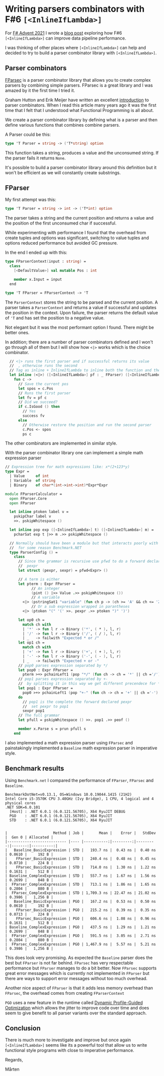# Writing parsers combinators with F#6 `[<InlineIfLambda>]`

For [F# Advent 2021](https://sergeytihon.com/2021/10/18/f-advent-calendar-2021/) I wrote a [blog post](https://gist.github.com/mrange/fbefd946dba6725a0b727b7d3fd81d6f) exploring how F#6 `[<InlineIfLambda>]` can improve data pipeline performance.

I was thinking of other places where `[<InlineIfLambda>]` can help and decided to try to build a parser combinator library with `[<InlineIfLambda>]`.

## Parser combinators

[FParsec](http://www.quanttec.com/fparsec/) is a parser combinator library that allows you to create complex parsers by combining simple parsers. FParsec is a great library and I was amazed by it the first time I tried it.

Graham Hutton and Erik Meijer have written an excellent [introduction](https://www.cs.nott.ac.uk/~pszgmh/monparsing.pdf) to parser combinators. When I read this article many years ago it was the first time that I felt that I understood what Functional Programming is all about.

We create a parser combinator library by defining what is a parser and then define various functions that combines combine parsers.

A Parser could be this:

```fsharp
type 'T Parser = string -> ('T*string) option
```

This function takes a string, produces a value and the unconsumed string. If the parser fails it returns `None`.

It's possible to build a parser combinator library around this definition but it won't be efficient as we will constantly create substrings.

## FParser

My first attempt was this:

```fsharp
type 'T Parser = string -> int -> ('T*int) option
```

The parser takes a string and the current position and returns a value and the position of the first unconsumed char if successful.

While experimenting with performance I found that the overhead from create tuples and options was significant, switching to value tuples and options reduced performance but avoided GC pressure.

In the end I ended up with this:

```fsharp
type FParserContext(input : string) =
  class
    [<DefaultValue>] val mutable Pos : int

    member x.Input = input
  end

type 'T FParser = FParserContext -> 'T
```

The `ParserContext` stores the string to be parsed and the current position. A parser takes a `ParserContext` and returns a value if successful and updates the position in the context. Upon failure, the parser returns the default value of `'T` and has set the position to a negative value.

Not elegant but it was the most performant option I found. There might be better ones.

In addition; there are a number of parser combinators defined and I won't go through all of them but I will show how `<|>` works which is the choice combinator.

```fsharp
  // <|> runs the first parser and if successful returns its value
  //  , otherwise runs the second
  // Tag as inline + InlineIfLambda to inline both the function and the nested parsers
  let inline (<|>) ([<InlineIfLambda>] pf : _ FParser) ([<InlineIfLambda>] ps : _ FParser) : _ FParser =
    fun c ->
      // Save the current pos
      let spos = c.Pos
      // Runs the first parser
      let fv = pf c
      // Did we succeed?
      if c.IsGood () then
        // Yes
        success fv
      else
        // Otherwise restore the position and run the second parser
        c.Pos <- spos
        ps c
```

The other combinators are implemented in similar style.

With the parser combinator library one can implement a simple math expression parser

```fsharp
// Expression tree for math expressions like: x*(2+123*y)
type Expr =
  | Value     of int
  | Variable  of string
  | Binary    of char*(int->int->int)*Expr*Expr

module FParserCalculator =
  open FParser.Core
  open FParser

  let inline ptoken label v =
    pskipChar label v
    >>. pskipWhitespace ()

  let inline pop exp ([<InlineIfLambda>] t) ([<InlineIfLambda>] m) =
    pcharSat exp t |>> m .>> pskipWhitespace ()

  // Normally should have been a module but that interacts poorly with
  //  for some reason Benchmark.NET
  type ParserConfig () =
    class
      // Since the grammar is recursive use pfwd to do a forward declaration of
      //  pexpr
      let struct (pexpr, sexpr) = pfwd<Expr> ()

      // A term is either
      let pterm : Expr FParser =
            // An integer
            (pint () |>> Value .>> pskipWhitespace ())
            // A variable
        <|> (pstringSat1 "variable" (fun ch p -> (ch >= 'A' && ch <= 'Z') || (ch >= 'a' && ch <= 'z')) |>> Variable .>> pskipWhitespace ())
            // Or a sub expression wrapped in parantheses
        <|> (ptoken "(" '(' >>. pexpr .>> ptoken ")" ')')

      let op0 ch =
        match ch with
        | '*' -> fun l r -> Binary ('*', ( * ), l, r)
        | '/' -> fun l r -> Binary ('/', ( / ), l, r)
        | _   -> failwith "Expected * or /"
      let op1 ch =
        match ch with
        | '+' -> fun l r -> Binary ('+', ( + ), l, r)
        | '-' -> fun l r -> Binary ('-', ( - ), l, r)
        | _   -> failwith "Expected + or -"
      // pop0 parses expression separated by */
      let pop0 : Expr FParser =
        pterm >+> pchainLeft1 (pop "*/" (fun ch -> ch = '*' || ch ='/') (fun ch -> op0 ch))
      // pop1 parses expression separated by +-
      //  by splitting it in this way we get different precendece for */ and +-
      let pop1 : Expr FParser =
        pop0 >+> pchainLeft1 (pop "+-" (fun ch -> ch = '+' || ch ='-') (fun ch -> op1 ch))
      do
        // pop1 is the complete the forward declared pexpr
        //  set pexpr to pop1
        sexpr pop1
      // The full grammar
      let pfull = pskipWhitespace () >>. pop1 .>> peof ()

      member x.Parse s = prun pfull s
    end
```

I also implemented a math expression parser using `FParsec` and painstakingly implemented a `Baseline` math expression parser in imperative style.

## Benchmark results

Using `Benchmark.net` I compared the performance of `FParser`, `FParsec` and `Baseline`.

```
BenchmarkDotNet=v0.13.1, OS=Windows 10.0.19044.1415 (21H2)
Intel Core i5-3570K CPU 3.40GHz (Ivy Bridge), 1 CPU, 4 logical and 4 physical cores
.NET SDK=6.0.101
  [Host] : .NET 6.0.1 (6.0.121.56705), X64 RyuJIT DEBUG
  PGO    : .NET 6.0.1 (6.0.121.56705), X64 RyuJIT
  STD    : .NET 6.0.1 (6.0.121.56705), X64 RyuJIT


|                     Method | Job |       Mean |    Error |   StdDev |  Gen 0 | Allocated |
|--------------------------- |---- |-----------:|---------:|---------:|-------:|----------:|
|   Baseline_BasicExpression | STD |   193.7 ns |  0.43 ns |  0.40 ns | 0.0610 |     192 B |
|    FParser_BasicExpression | STD |   240.4 ns |  0.48 ns |  0.45 ns | 0.0710 |     224 B |
|    FParsec_BasicExpression | STD |   714.0 ns |  1.30 ns |  1.22 ns | 0.1631 |     512 B |
| Baseline_ComplexExpression | STD |   557.7 ns |  1.67 ns |  1.56 ns | 0.2699 |     848 B |
|  FParser_ComplexExpression | STD |   713.1 ns |  1.86 ns |  1.65 ns | 0.2804 |     880 B |
|  FParsec_ComplexExpression | STD | 1,709.3 ns | 22.47 ns | 21.02 ns | 0.3986 |   1,256 B |
|   Baseline_BasicExpression | PGO |   167.2 ns |  0.53 ns |  0.50 ns | 0.0610 |     192 B |
|    FParser_BasicExpression | PGO |   215.2 ns |  0.39 ns |  0.35 ns | 0.0713 |     224 B |
|    FParsec_BasicExpression | PGO |   606.6 ns |  1.08 ns |  0.96 ns | 0.1631 |     512 B |
| Baseline_ComplexExpression | PGO |   437.5 ns |  1.29 ns |  1.21 ns | 0.2699 |     848 B |
|  FParser_ComplexExpression | PGO |   591.5 ns |  3.05 ns |  2.71 ns | 0.2804 |     880 B |
|  FParsec_ComplexExpression | PGO | 1,467.9 ns |  5.57 ns |  5.21 ns | 0.3986 |   1,256 B |
```

This does look very promising. As expected the `Baseline` parser does the best but `FParser` is not far behind. `FParsec` has very respectable performance but `FParser` manages to do a bit better. Now `FParsec` supports great error messages which is  currently not implemented in `FParser` but there are ways to support error messages without too much overhead.

Another nice aspect of `FParser` is that it adds less memory overhead than `FParsec`, the overhead comes from creating `FParserContext`

`PGO` uses a new feature in the runtime called [Dynamic Profile-Guided Optimization](https://gist.github.com/EgorBo/dc181796683da3d905a5295bfd3dd95b) which allows the jitter to improve code over time and does seem to give benefit to all parser variants over the standard approach.

## Conclusion

There is much more to investigate and improve but once again `[<InlineIfLambda>]` seems like its a powerful tool that allow us to write functional style programs with close to imperative performance.

Regards,

Mårten

